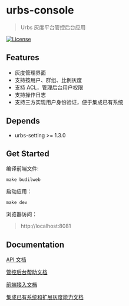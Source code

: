 # urbs-console
> Urbs 灰度平台管控后台应用

[![License](http://img.shields.io/badge/license-mit-blue.svg?style=flat-square)](https://raw.githubusercontent.com/teambition/urbs-console/master/LICENSE)

## Features
+ 灰度管理界面
+ 支持按用户、群组、比例灰度
+ 支持 ACL，管理后台用户权限
+ 支持操作日志
+ 支持三方实现用户身份验证，便于集成已有系统

## Depends
- urbs-setting >= 1.3.0

## Get Started

编译前端文件:

```shell
make budilweb
```

启动应用：

```shell
make dev
```

浏览器访问：

>  http://localhost:8081


## Documentation

[API 文档](https://github.com/teambition/urbs-console/blob/develop/doc/api.md)

[管控后台帮助文档](https://github.com/teambition/urbs-console/blob/develop/doc/help.md)

[前端接入文档](https://github.com/teambition/urbs-console/blob/develop/doc/client_usage.md)

[集成已有系统和扩展灰度能力文档](https://github.com/teambition/urbs-console/blob/develop/doc/adapter.md)